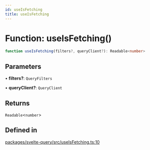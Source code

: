 ```yaml
---
id: useIsFetching
title: useIsFetching
---
```


# Function: useIsFetching()

```ts
function useIsFetching(filters?, queryClient?): Readable<number>
```

## Parameters

• **filters?**: `QueryFilters`

• **queryClient?**: `QueryClient`

## Returns

`Readable`\<`number`\>

## Defined in

[packages/svelte-query/src/useIsFetching.ts:10](https://github.com/TanStack/query/blob/dac5da5416b82b0be38a8fb34dde1fc6670f0a59/packages/svelte-query/src/useIsFetching.ts#L10)
